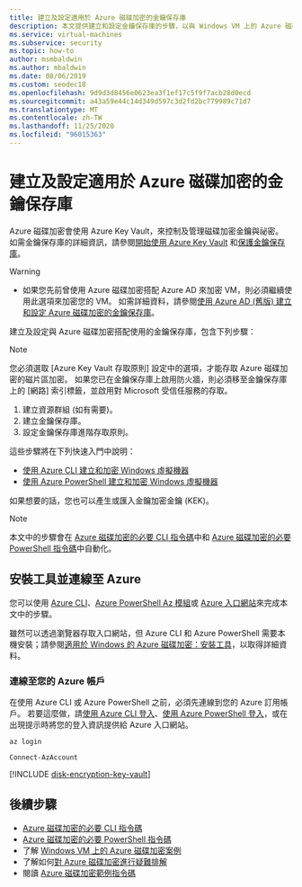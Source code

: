 ```yaml
---
title: 建立及設定適用於 Azure 磁碟加密的金鑰保存庫
description: 本文提供建立和設定金鑰保存庫的步驟，以與 Windows VM 上的 Azure 磁碟加密搭配使用。
ms.service: virtual-machines
ms.subservice: security
ms.topic: how-to
author: msmbaldwin
ms.author: mbaldwin
ms.date: 08/06/2019
ms.custom: seodec18
ms.openlocfilehash: 9d9d3d8456e0623ea3f1ef17c5f9f7acb28d0ecd
ms.sourcegitcommit: a43a59e44c14d349d597c3d2fd2bc779989c71d7
ms.translationtype: MT
ms.contentlocale: zh-TW
ms.lasthandoff: 11/25/2020
ms.locfileid: "96015363"
---
```

# <a name="creating-and-configuring-a-key-vault-for-azure-disk-encryption"></a>建立及設定適用於 Azure 磁碟加密的金鑰保存庫

Azure 磁碟加密會使用 Azure Key Vault，來控制及管理磁碟加密金鑰與祕密。  如需金鑰保存庫的詳細資訊，請參閱[開始使用 Azure Key Vault](../../key-vault/general/overview.md) 和[保護金鑰保存庫](../../key-vault/general/secure-your-key-vault.md)。 

> [!WARNING]
> - 如果您先前曾使用 Azure 磁碟加密搭配 Azure AD 來加密 VM，則必須繼續使用此選項來加密您的 VM。 如需詳細資料，請參閱[使用 Azure AD (舊版) 建立和設定 Azure 磁碟加密的金鑰保存庫](disk-encryption-key-vault-aad.md)。

建立及設定與 Azure 磁碟加密搭配使用的金鑰保存庫，包含下列步驟：

> [!Note]
> 您必須選取 [Azure Key Vault 存取原則] 設定中的選項，才能存取 Azure 磁碟加密的磁片區加密。 如果您已在金鑰保存庫上啟用防火牆，則必須移至金鑰保存庫上的 [網路] 索引標籤，並啟用對 Microsoft 受信任服務的存取。 

1. 建立資源群組 (如有需要)。
2. 建立金鑰保存庫。 
3. 設定金鑰保存庫進階存取原則。

這些步驟將在下列快速入門中說明：

- [使用 Azure CLI 建立和加密 Windows 虛擬機器](disk-encryption-cli-quickstart.md)
- [使用 Azure PowerShell 建立和加密 Windows 虛擬機器](disk-encryption-powershell-quickstart.md)

如果想要的話，您也可以產生或匯入金鑰加密金鑰 (KEK)。

> [!Note]
> 本文中的步驟會在 [Azure 磁碟加密的必要 CLI 指令碼](https://github.com/ejarvi/ade-cli-getting-started)中和 [Azure 磁碟加密的必要 PowerShell 指令碼](https://github.com/Azure/azure-powershell/tree/master/src/Compute/Compute/Extension/AzureDiskEncryption/Scripts)中自動化。

## <a name="install-tools-and-connect-to-azure"></a>安裝工具並連線至 Azure

您可以使用 [Azure CLI](/cli/azure/)、[Azure PowerShell Az 模組](/powershell/azure/)或 [Azure 入口網站](https://portal.azure.com)來完成本文中的步驟。

雖然可以透過瀏覽器存取入口網站，但 Azure CLI 和 Azure PowerShell 需要本機安裝；請參閱[適用於 Windows 的 Azure 磁碟加密：安裝工具](disk-encryption-windows.md#install-tools-and-connect-to-azure)，以取得詳細資料。

### <a name="connect-to-your-azure-account"></a>連線至您的 Azure 帳戶

在使用 Azure CLI 或 Azure PowerShell 之前，必須先連線到您的 Azure 訂用帳戶。 若要這麼做，請[使用 Azure CLI 登入](/cli/azure/authenticate-azure-cli?view=azure-cli-latest)、[使用 Azure PowerShell 登入](/powershell/azure/authenticate-azureps?view=azps-2.5.0)，或在出現提示時將您的登入資訊提供給 Azure 入口網站。

```azurecli-interactive
az login
```

```azurepowershell-interactive
Connect-AzAccount
```

[!INCLUDE [disk-encryption-key-vault](../../../includes/disk-encryption-key-vault.md)]
 
## <a name="next-steps"></a>後續步驟

- [Azure 磁碟加密的必要 CLI 指令碼](https://github.com/ejarvi/ade-cli-getting-started)
- [Azure 磁碟加密的必要 PowerShell 指令碼](https://github.com/Azure/azure-powershell/tree/master/src/Compute/Compute/Extension/AzureDiskEncryption/Scripts)
- 了解 [Windows VM 上的 Azure 磁碟加密案例](disk-encryption-windows.md)
- 了解如何[對 Azure 磁碟加密進行疑難排解](disk-encryption-troubleshooting.md)
- 閱讀 [Azure 磁碟加密範例指令碼](disk-encryption-sample-scripts.md)

